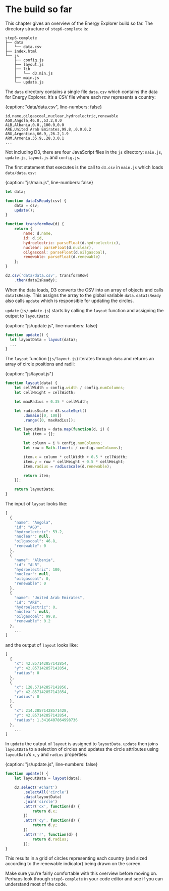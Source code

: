 # The build so far

This chapter gives an overview of the Energy Explorer build so far. The directory structure of `step6-complete` is:

```text
step6-complete
├── data
│   └── data.csv
├── index.html
└── js
    ├── config.js
    ├── layout.js
    ├── lib
    │   └── d3.min.js
    ├── main.js
    └── update.js
```

The `data` directory contains a single file `data.csv` which contains the data for Energy Explorer. It’s a CSV file where each row represents a country:

{caption: "data/data.csv", line-numbers: false}
```text
id,name,oilgascoal,nuclear,hydroelectric,renewable
AGO,Angola,46.8,,53.2,0.0
ALB,Albania,0.0,,100.0,0.0
ARE,United Arab Emirates,99.8,,0.0,0.2
ARG,Argentina,66.9,,26.2,1.9
ARM,Armenia,35.9,,28.3,0.1
...
```

Not including D3, there are four JavaScript files in the `js` directory: `main.js`, `update.js`, `layout.js` and `config.js`.

The first statement that executes is the call to `d3.csv` in `main.js` which loads `data/data.csv`:

{caption: "js/main.js", line-numbers: false}
```js
let data;

function dataIsReady(csv) {
    data = csv;
    update();
}

function transformRow(d) {
    return {
        name: d.name,
        id: d.id,
        hydroelectric: parseFloat(d.hydroelectric),
        nuclear: parseFloat(d.nuclear),
        oilgascoal: parseFloat(d.oilgascoal),
        renewable: parseFloat(d.renewable)
    };
}

d3.csv('data/data.csv', transformRow)
    .then(dataIsReady);
```

When the data loads, D3 converts the CSV into an array of objects and calls `dataIsReady`. This assigns the array to the global variable `data`. `dataIsReady` also calls `update` which is responsible for updating the circles.

`update` (`js/update.js`) starts by calling the `layout` function and assigning the output to `layoutData`:

{caption: "js/update.js", line-numbers: false}
```js
function update() {
  let layoutData = layout(data);
  ...
}
```

The `layout` function (`js/layout.js`) iterates through `data` and returns an array of circle positions and radii:

{caption: "js/layout.js"}
```js
function layout(data) {
    let cellWidth = config.width / config.numColumns;
    let cellHeight = cellWidth;

    let maxRadius = 0.35 * cellWidth;

    let radiusScale = d3.scaleSqrt()
        .domain([0, 100])
        .range([0, maxRadius]);

    let layoutData = data.map(function(d, i) {
        let item = {};

        let column = i % config.numColumns;
        let row = Math.floor(i / config.numColumns);

        item.x = column * cellWidth + 0.5 * cellWidth;
        item.y = row * cellHeight + 0.5 * cellHeight;
        item.radius = radiusScale(d.renewable);

        return item;
    });

    return layoutData;
}
```

The input of `layout` looks like:

```js
[
  {
    "name": "Angola",
    "id": "AGO",
    "hydroelectric": 53.2,
    "nuclear": null,
    "oilgascoal": 46.8,
    "renewable": 0
  },
  {
    "name": "Albania",
    "id": "ALB",
    "hydroelectric": 100,
    "nuclear": null,
    "oilgascoal": 0,
    "renewable": 0
  },
  {
    "name": "United Arab Emirates",
    "id": "ARE",
    "hydroelectric": 0,
    "nuclear": null,
    "oilgascoal": 99.8,
    "renewable": 0.2
  },
	...
]
```

and the output of `layout` looks like:

```js
[
  {
    "x": 42.857142857142854,
    "y": 42.857142857142854,
    "radius": 0
  },
  {
    "x": 128.57142857142856,
    "y": 42.857142857142854,
    "radius": 0
  },
  {
    "x": 214.28571428571428,
    "y": 42.857142857142854,
    "radius": 1.3416407864998736
  },
	...
]
```

In `update` the output of `layout` is assigned to `layoutData`. `update` then joins `layoutData` to a selection of circles and updates the circle attributes using `layoutData`‘s `x`, `y` and `radius` properties:

{caption: "js/update.js", line-numbers: false}
```js
function update() {
    let layoutData = layout(data);

    d3.select('#chart')
        .selectAll('circle')
        .data(layoutData)
        .join('circle')
        .attr('cx', function(d) {
            return d.x;
        })
        .attr('cy', function(d) {
            return d.y;
        })
        .attr('r', function(d) {
            return d.radius;
        });
}
```

This results in a grid of circles representing each country (and sized according to the renewable indicator) being drawn on the screen.

Make sure you’re fairly comfortable with this overview before moving on. Perhaps look through `step6-complete` in your code editor and see if you can understand most of the code.